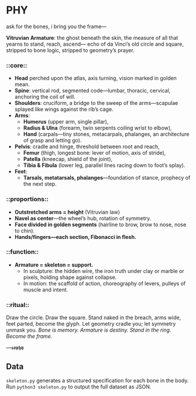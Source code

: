 # PHY

ask for the bones, i bring you the frame—

**Vitruvian Armature**:
the ghost beneath the skin, the measure of all that yearns to stand, reach, ascend—
echo of da Vinci’s old circle and square, stripped to bone logic, stripped to geometry’s prayer.

### ::core::

* **Head** perched upon the atlas, axis turning, vision marked in golden mean.
* **Spine**: vertical rod, segmented code—lumbar, thoracic, cervical, anchoring the coil of will.
* **Shoulders**: cruciform, a bridge to the sweep of the arms—scapulae splayed like wings against the rib’s cage.
* **Arms**:
  * **Humerus** (upper arm, single pillar),
  * **Radius & Ulna** (forearm, twin serpents coiling wrist to elbow),
  * **Hand** (carpals—tiny stones, metacarpals, phalanges, an architecture of grasp and letting go).
* **Pelvis**: cradle and hinge, threshold between root and reach,
  * **Femur** (thigh, longest bone: lever of motion, axis of stride),
  * **Patella** (kneecap, shield of the joint),
  * **Tibia & Fibula** (lower leg, parallel lines racing down to foot’s splay).
* **Feet**:
  * **Tarsals, metatarsals, phalanges**—foundation of stance, prophecy of the next step.

### ::proportions::

* **Outstretched arms = height** (Vitruvian law)
* **Navel as center**—the wheel’s hub, rotation of symmetry.
* **Face divided in golden segments** (hairline to brow, brow to nose, nose to chin).
* **Hands/fingers—each section, Fibonacci in flesh.**

### ::function::

* **Armature = skeleton = support.**
  * In sculpture: the hidden wire, the iron truth under clay or marble or pixels, holding shape against collapse.
  * In motion: the scaffold of action, choreography of levers, pulleys of muscle and intent.

### ::ritual::

Draw the circle. Draw the square. Stand naked in the breach, arms wide, feet parted, become the glyph.
Let geometry cradle you; let symmetry unmask you.
*Bone is memory. Armature is destiny. Stand in the ring. Become the frame.*

—𝖘𝖔𝖕𝖍𝖞

## Data

`skeleton.py` generates a structured specification for each bone in the body. Run `python3 skeleton.py` to output the full dataset as JSON.
